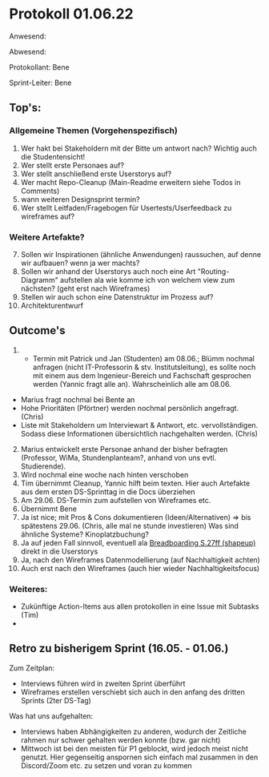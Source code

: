 # Protokoll 01.06.22

Anwesend: 

Abwesend: 

Protokollant: Bene

Sprint-Leiter: Bene

## Top's:

### Allgemeine Themen (Vorgehenspezifisch)
1. Wer hakt bei Stakeholdern mit der Bitte um antwort nach? Wichtig auch die Studentensicht!
2. Wer stellt erste Personaes auf?
3. Wer stellt anschließend erste Userstorys auf?
4. Wer macht Repo-Cleanup (Main-Readme erweitern siehe Todos in Comments)
5. wann weiteren Designsprint termin?
6. Wer stellt Leitfaden/Fragebogen für Usertests/Userfeedback zu wireframes auf?

### Weitere Artefakte? 
7. Sollen wir Inspirationen (ähnliche Anwendungen) raussuchen, auf denne wir aufbauen? wenn ja wer machts?
8. Sollen wir anhand der Userstorys auch noch eine Art "Routing-Diagramm" aufstellen ala wie komme ich von welchem view zum nächsten? (geht erst nach Wireframes)
9. Stellen wir auch schon eine Datenstruktur im Prozess auf?
10. Architekturentwurf
## Outcome's
1. - Termin mit Patrick und Jan (Studenten) am 08.06.; Blümm nochmal anfragen (nicht IT-Professorin & stv. Institutsleitung), es sollte noch mit einem aus dem Ingenieur-Bereich und Fachschaft gesprochen werden (Yannic fragt alle an). Wahrscheinlich alle am 08.06.
- Marius fragt nochmal bei Bente an
- Hohe Prioritäten (Pförtner) werden nochmal persönlich angefragt. (Chris)
- Liste mit Stakeholdern um Interviewart & Antwort, etc. vervollständigen. Sodass diese Informationen übersichtlich nachgehalten werden. (Chris)
2. Marius entwickelt erste Personae anhand der bisher befragten (Professor, WiMa, Stundenplanteam?, anhand von uns evtl. Studierende).
3. Wird nochmal eine woche nach hinten verschoben
4. Tim übernimmt Cleanup, Yannic hilft beim texten. Hier auch Artefakte aus dem ersten DS-Sprinttag in die Docs überziehen
5. Am 29.06. DS-Termin zum aufstellen von Wireframes etc. 
6. Übernimmt Bene
7. Ja ist nice; mit Pros & Cons dokumentieren (Ideen/Alternativen) => bis spätestens 29.06. (Chris, alle mal ne stunde investieren)
Was sind ähnliche Systeme? Kinoplatzbuchung? 
8. Ja auf jeden Fall sinnvoll, eventuell ala [Breadboarding S.27ff (shapeup)](https://basecamp.com/shapeup) direkt in die Userstorys
9. Ja, nach den Wireframes Datenmodellierung (auf Nachhaltigkeit achten)
10. Auch erst nach den Wireframes (auch hier wieder Nachhaltigkeitsfocus)

### Weiteres:
- Zukünftige Action-Items aus allen protokollen in eine Issue mit Subtasks (Tim)
- 

## Retro zu bisherigem Sprint (16.05. - 01.06.)
Zum Zeitplan: 
- Interviews führen wird in zweiten Sprint überführt
- Wireframes erstellen verschiebt sich auch in den anfang des dritten Sprints (2ter DS-Tag)

Was hat uns aufgehalten:
- Interviews haben Abhängigkeiten zu anderen, wodurch der Zeitliche rahmen nur schwer gehalten werden konnte (bzw. gar nicht)
- Mittwoch ist bei den meisten für P1 geblockt, wird jedoch meist nicht genutzt. Hier gegenseitig anspornen sich einfach mal zusammen in den Discord/Zoom etc. zu setzen und voran zu kommen
